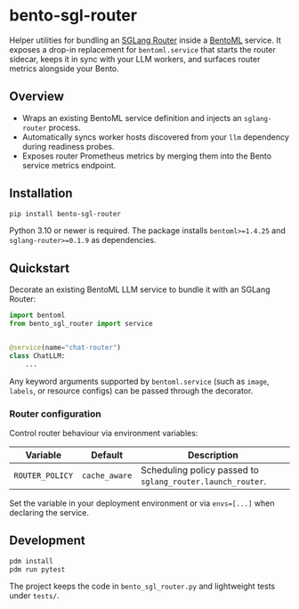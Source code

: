# bento-sgl-router

Helper utilities for bundling an [SGLang Router](https://github.com/sgl-project/sglang) inside a [BentoML](https://github.com/bentoml/BentoML) service. It exposes a drop-in replacement for `bentoml.service` that starts the router sidecar, keeps it in sync with your LLM workers, and surfaces router metrics alongside your Bento.

## Overview

- Wraps an existing BentoML service definition and injects an `sglang-router` process.
- Automatically syncs worker hosts discovered from your `llm` dependency during readiness probes.
- Exposes router Prometheus metrics by merging them into the Bento service metrics endpoint.

## Installation

```bash
pip install bento-sgl-router
```

Python 3.10 or newer is required. The package installs `bentoml>=1.4.25` and `sglang-router>=0.1.9` as dependencies.

## Quickstart

Decorate an existing BentoML LLM service to bundle it with an SGLang Router:

```python
import bentoml
from bento_sgl_router import service


@service(name="chat-router")
class ChatLLM:
    ...
```

Any keyword arguments supported by `bentoml.service` (such as `image`, `labels`, or resource configs) can be passed through the decorator.

### Router configuration

Control router behaviour via environment variables:

| Variable        | Default       | Description                                                |
| --------------- | ------------- | ---------------------------------------------------------- |
| `ROUTER_POLICY` | `cache_aware` | Scheduling policy passed to `sglang_router.launch_router`. |

Set the variable in your deployment environment or via `envs=[...]` when declaring the service.

## Development

```bash
pdm install
pdm run pytest
```

The project keeps the code in `bento_sgl_router.py` and lightweight tests under `tests/`.
